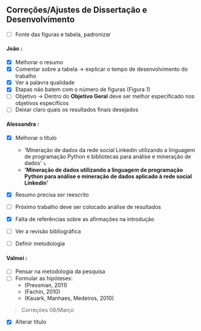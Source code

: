 ## Correções/Ajustes de Dissertação e Desenvolvimento


* [ ] Fonte das figuras e tabela, padronizar

#### João :
* [x] Melhorar o resumo
* [x] Comentar sobre a tabela -> explicar o tempo de desenvolvimento do trabalho
* [x] Ver a palavra qualidade
* [x] Etapas não batem com o número de figuras (Figura 1)
* [ ] Objetivo -> Dentro do __Objetivo Geral__ deve ser melhor especificado nos objetivos específicos
* [ ] Deixar claro quais os resultados finais desejados

#### Alessandra :
* [x] Melhorar o título
    * 'Mineração de dados da rede social Linkedin utilizando a linguagem de programação Python e bibliotecas para análise e mineração de dados'
    :arrow_heading_down:
    * __'Mineração de dados utilizando a linguagem de programação Python para análise e mineração de dados aplicado à rede social Linkedin'__
* [x] Resumo precisa ser reescrito
* [ ] Próximo trabalho deve ser colocado análise de resultados
* [x] Falta de referências sobre as afirmações na introdução
* [ ] Ver a revisão bibliográfica
* [ ] Definir metodologia


#### Valmei :
* [ ] Pensar na metodologia da pesquisa
* [ ] Formular as hipóteses:
    * (Pressman, 2011)
    * (Fachin, 2010)
    * (Kauark, Manhaes, Medeiros, 2010)

> Correções 08/Março
* [x] Alterar título
